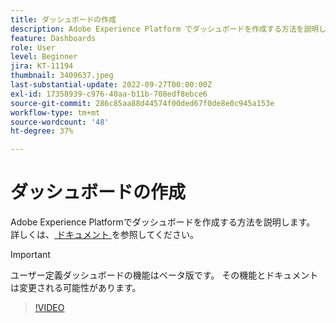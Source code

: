 ```yaml
---
title: ダッシュボードの作成
description: Adobe Experience Platform でダッシュボードを作成する方法を説明します。
feature: Dashboards
role: User
level: Beginner
jira: KT-11194
thumbnail: 3409637.jpeg
last-substantial-update: 2022-09-27T00:00:00Z
exl-id: 17358939-c976-40aa-b11b-708edf8ebce6
source-git-commit: 286c85aa88d44574f00ded67f0de8e0c945a153e
workflow-type: tm+mt
source-wordcount: '48'
ht-degree: 37%

---
```


# ダッシュボードの作成

Adobe Experience Platformでダッシュボードを作成する方法を説明します。 詳しくは、[ ドキュメント ](https://experienceleague.adobe.com/docs/experience-platform/dashboards/user-defined-dashboards.html?lang=ja) を参照してください。

>[!IMPORTANT]
>
>ユーザー定義ダッシュボードの機能はベータ版です。 その機能とドキュメントは変更される可能性があります。

>[!VIDEO](https://video.tv.adobe.com/v/3413783/?learn=on&enablevpops&captions=jpn)
